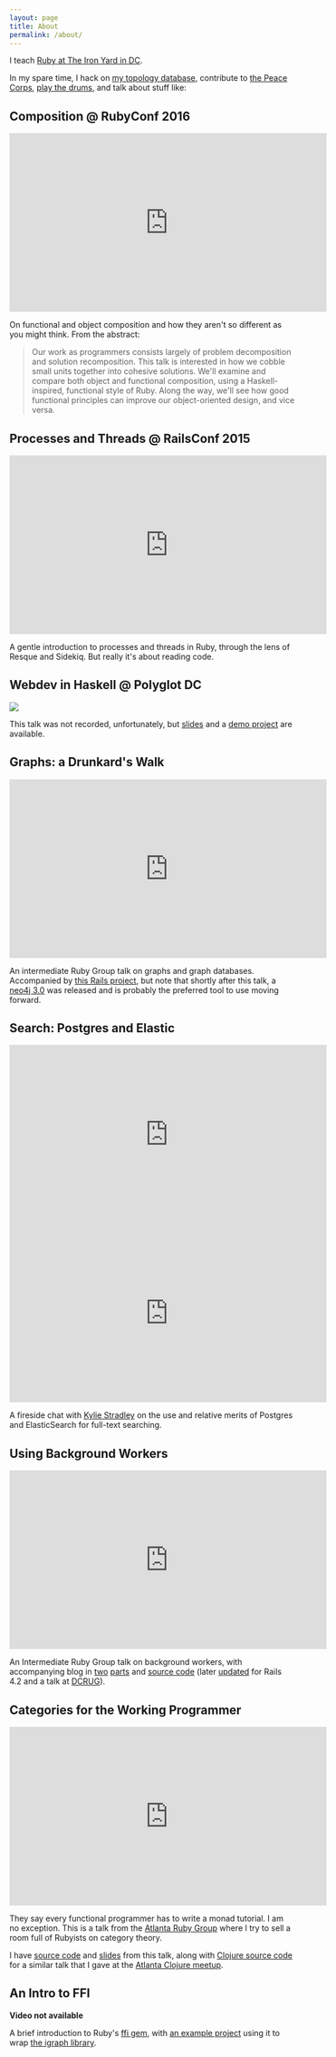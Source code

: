 ```yaml
---
layout: page
title: About
permalink: /about/
---
```


I teach [Ruby at The Iron Yard in DC](http://theironyard.com/locations/washington-dc/).

In my spare time, I hack on [my topology database](http://topology.jdabbs.com/), contribute to [the Peace Corps](https://github.com/PeaceCorps/medlink), [play the drums](http://jdabbs.com/turn-down-with-watts/), and talk about stuff like:

## Composition @ RubyConf 2016

<iframe width="560" height="315" src="https://www.youtube.com/embed/zwo7ZTHS8Wg" frameborder="0" allowfullscreen></iframe>

On functional and object composition and how they aren't so different as you might think. From the abstract:

> Our work as programmers consists largely of problem decomposition and solution recomposition. This talk is interested in how we cobble small units together into cohesive solutions. We'll examine and compare both object and functional composition, using a Haskell-inspired, functional style of Ruby. Along the way, we'll see how good functional principles can improve our object-oriented design, and vice versa.

## Processes and Threads @ RailsConf 2015

<iframe width="560" height="315" src="https://www.youtube.com/embed/_8X96hMaRXI" frameborder="0" allowfullscreen></iframe>

A gentle introduction to processes and threads in Ruby, through the lens of Resque and Sidekiq. But really it's about reading code.

## Webdev in Haskell @ Polyglot DC

[![](http://i.imgur.com/4IA6alw.png)](https://s3.amazonaws.com/jdabbs.com/hello-yesod.pdf)

This talk was not recorded, unfortunately, but [slides](https://s3.amazonaws.com/jdabbs.com/hello-yesod.pdf) and a [demo project](https://github.com/jamesdabbs/hello-yesod) are available.

## Graphs: a Drunkard's Walk

<iframe width="560" height="315" src="https://www.youtube.com/embed/Bz5tgZLG5WI?list=PLqZY2tk6rSRn2Vapk2raOTFjXGiDbpQUU" frameborder="0" allowfullscreen></iframe>

An intermediate Ruby Group talk on graphs and graph databases. Accompanied by [this Rails project](https://github.com/jamesdabbs/air-graphs), but note that shortly after this talk, a [neo4j 3.0](https://github.com/neo4jrb/neo4j) was released and is probably the preferred tool to use moving forward.

## Search: Postgres and Elastic

<iframe width="560" height="315" src="https://www.youtube.com/embed/-2Df3yeueU4?list=PLqZY2tk6rSRn2Vapk2raOTFjXGiDbpQUU" frameborder="0" allowfullscreen></iframe>
<iframe width="560" height="315" src="https://www.youtube.com/embed/bMCSdZwPM6M?list=PLqZY2tk6rSRn2Vapk2raOTFjXGiDbpQUU" frameborder="0" allowfullscreen></iframe>

A fireside chat with [Kylie Stradley](https://twitter.com/kyfast) on the use and relative merits of Postgres and ElasticSearch for full-text searching.

## Using Background Workers

<iframe width="560" height="315" src="https://www.youtube.com/embed/GzpOw8u6OV8" frameborder="0" allowfullscreen></iframe>

An Intermediate Ruby Group talk on background workers, with accompanying blog in [two](http://jdabbs.com/working-smarter/) [parts](http://jdabbs.com/working-smarter-pt-ii/) and [source code](https://github.com/jamesdabbs/air/releases/tag/cats) (later [updated](https://github.com/jamesdabbs/dcrug-workers) for Rails 4.2 and a talk at [DCRUG](http://www.meetup.com/dcruby/)).

## Categories for the Working Programmer

<iframe width="560" height="315" src="https://www.youtube.com/embed/Pms3h4M8kbs" frameborder="0" allowfullscreen></iframe>

They say every functional programmer has to write a monad tutorial. I am no exception. This is a talk from the [Atlanta Ruby Group](http://www.atlrug.com/) where I try to sell a room full of Rubyists on category theory.

I have [source code](https://github.com/jamesdabbs/rb-monads) and [slides](https://speakerdeck.com/jdabbs/monads-at-atlrug) from this talk, along with [Clojure source code](https://github.com/jamesdabbs/clj-monads) for a similar talk that I gave at the [Atlanta Clojure meetup](http://www.meetup.com/Atl-Clj/).

## An Intro to FFI

__Video not available__

A brief introduction to Ruby's [ffi gem](https://github.com/ffi/ffi), with [an example project](https://github.com/jamesdabbs/steffi) using it to wrap [the igraph library](http://igraph.org/redirect.html).
